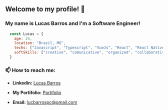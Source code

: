 ## Welcome to my profile! 👋

### My name is **Lucas Barros** and I'm a **Software Engineer**!

```javascript
  const Lucas = {
    age: 25,
    location: "Brazil, MG",
    techs: ["Javascript", "Typescript", "VueJs", "React", "React Native", "NodeJs"],
    softSkills: ["creative", "comunicative", "organized", "collaborative", "disciplined", "optimistic"]
  }
```
### 📫 How to reach me:

 - **Linkedin:** [Lucas Barros](https://www.linkedin.com/in/lucas-barros-8a690a150/)

 - **My Portifolio:** [Portifolio](https://luscv-web-portifolio.vercel.app/#/)
 - **Email:** lucbarrospc@gmail.com
<!--
**Luscv/Luscv** is a ✨ _special_ ✨ repository because its `README.md` (this file) appears on your GitHub profile.

Here are some ideas to get you started:

- 🔭 I’m currently working on ...
- 🌱 I’m currently learning ...
- 👯 I’m looking to collaborate on ...
- 🤔 I’m looking for help with ...
- 💬 Ask me about ...
- 📫 How to reach me: ...
- 😄 Pronouns: ...
- ⚡ Fun fact: ...
-->
